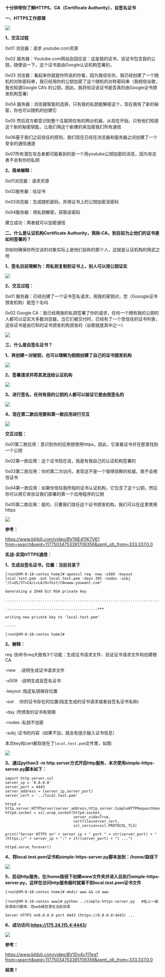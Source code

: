﻿﻿﻿﻿**十分钟带你了解HTTPS、CA（Certificate Authority）、自签名证书**

**一、HTTPS工作原理**

![](img/Aspose.Words.a56788f4-7be5-4dd6-b76e-74224c3c737a.001.png)

**1、交互过程**

0x01 浏览器：请求 youtube.com资源

0x02 服务器：Youtube.com网站会回应说：这是我的证书，该证书包含我的公钥，随便说一下，这个证书是由Google认证机构签署的，

0x03 浏览器：看起来你就是你所说的你看，因为我信任你，我已经创建了一个随机的对称密码串，我已经用你的公钥加密了这个随机的对称密码串（我相信谷歌，我也知道Google CA’s 的公钥，因此，我将验证该证书是否真的由Google证书颁发机构签署）

0x04 服务器：浏览器智能的选择，只有我的私钥能解密这个，现在我有了新的秘密，你也可以随机的创建它

0x05 然后双方都意识到整个互联网仅有的两台机器，从现在开始，只有他们知道这个新的秘密钥匙，让我们用这个新建的来加密我们所有通信

0x06基于我们之前信任的原则，我们现在已经在浏览器和服务器之间创建了一个安全的通信通道

0x07所有潜在攻击者都可能看到的是一个用youtube公钥加密的消息，因为攻击者不会有你的私钥



**2、简单解释：**

0x01浏览器：请求资源

0x02服务器：给证书

0x03浏览器：生成随机密码，并用证书上的公钥加密该密码

0x04服务器：用私钥解密，获取该密码

建立成功：两者就可以加密通信



**二、什么是认证机构Certificate Authority，简称:CA，到目前为止他们的证书是如何签署的？**

你如何确保你所交谈的对象实际上是他们自称的那个人，这就是认证机构的用武之地



**1、签名目前理解为：将私钥复制到证书上，别人可以用公钥证实**

![](img/Aspose.Words.a56788f4-7be5-4dd6-b76e-74224c3c737a.002.png)



**2、交互过程：**

0x01 服务器：已经创建了一个证书签名请求，用我的密钥对，您（Gooogle证书颁发机构）能签个名吗

0x02 Google CA：我已经用我的私钥签署了你的请求，任何一个拥有我的公钥的人都可以证实大多数浏览器，当它们被交付时，已经有了一个受信任的证书列表，这些证书是由已知的证书颁发机构颁发的（谷歌就是其中之一）

![](img/Aspose.Words.a56788f4-7be5-4dd6-b76e-74224c3c737a.003.png)



**三、什么是自签名证书？**

**1、再创建一对秘钥，也可以理解为刚刚创建了自己的证书颁发机构**

![](img/Aspose.Words.a56788f4-7be5-4dd6-b76e-74224c3c737a.004.png)




**2、签署请求并将其发送给认证机构**

![](img/Aspose.Words.a56788f4-7be5-4dd6-b76e-74224c3c737a.005.png)



**3、进行签名，任何有我的公钥的人都可以验证它是由我签名的**

![](img/Aspose.Words.a56788f4-7be5-4dd6-b76e-74224c3c737a.006.png)




**4、现在第二款应用要和第一款应用进行交互**

![](img/Aspose.Words.a56788f4-7be5-4dd6-b76e-74224c3c737a.007.png)

**交互过程：**

0x01第二款应用：意识到你的应用想使用https，因此，它查看证书并在那里找到一个公钥

0x02第一款应用：这个证书现在说，我是有我自己的认证机构签署的

0x03第二款应用：你的第二次访问，发现这不是一个值得信赖的权威，我不会相信证书

0x04第一款应用：如果你信任我所指的证书认证机构，它包含了这个公钥，然后你可以用它来验证我们部署的第一个应用程序的公钥

0x05第二款应用：是的，只要我们信任这个证书颁发机构，我们可以在这里使用https

![](img/Aspose.Words.a56788f4-7be5-4dd6-b76e-74224c3c737a.008.png)



**参考：**

<https://www.bilibili.com/video/BV1NE411K7V6?from=search&seid=11775034753391709356&spm\_id\_from=333.337.0.0>



**实战-实现HTTPS通信：**

**1、生成自签名证书，位置：当前目录下**

    [root@VM-0-10-centos home]# openssl req -new -x509 -keyout local.test.pem -out local.test.pem -days 365 -nodes -subj "/C=US/ST=CA/L=LA/O=Test/CN=www.youwant.com"
    
    Generating a 2048 bit RSA private key
    
    ........................................................................+++
    
    ..........................................+++
    
    writing new private key to 'local.test.pem'
    
    -----
    
    [root@VM-0-10-centos home]# 



**2、解释：**

req      :伪命令req大致有3个功能：生成证书请求文件、验证证书请求文件和创建根CA

-new    :说明生成证书请求文件

-x509   :说明生成自签名证书

-keyout  :指定私钥保存位置

-out    :你的证书存在的位置(指定生成的证书请求或者自签名证书名称)

-day   :所颁发的证书有效期

-nodes  :私钥不加密

-subj  :证书的内容（如果不加，就会有提示输入证书信息）

本次key和cert都存放在了```local.test.pem```文件里，如图:

![](img/Aspose.Words.a56788f4-7be5-4dd6-b76e-74224c3c737a.009.png)



**3、通过python3 -m http.server方式开启http服务，本次使用simple-https-server.py脚本如下：**

    import http.server,ssl
    server_ip = '0.0.0.0'
    server_port = 4443
    server_address = (server_ip,server_port)
    server_cert = '../local.test.pem'
    
    httpd = http.server.HTTPServer(server_address,http.server.SimpleHTTPRequestHandler)
    httpd.socket = ssl.wrap_socket(httpd.socket,
                                   server_side=True,
                                   certfile=server_cert,
                                   ssl_version=ssl.PROTOCOL_TLS)
    
    print("Server HTTPS on" + server_ip + " port " + str(server_port) + " (https://" + server_ip + ":" + str(server_port) + ") ...")
    
    httpd.serve_forever()



**4、将local.test.pem证书和simple-https-server.py脚本放到：/home/路径下**

![](img/Aspose.Words.a56788f4-7be5-4dd6-b76e-74224c3c737a.010.png)



**5、启动http服务，在/home路径下创建www文件夹并进入且执行simple-https-server.py，这样在访问http服务器时就看不到local.test.pem证书文件**

    [root@VM-0-10-centos home]# mkdir www && cd www
    
    [root@VM-0-10-centos www]# python ../simple-https-server.py   #在上一级目录执行脚本，但web根目录在当前目录
    
    Server HTTPS on0.0.0.0 port 4443 (https://0.0.0.0:4443) ...



**6、成功访问:https://175.24.115.4:4443/**

![](img/image-20210916210154586.png)

**参考：**

<https://www.bilibili.com/video/BV1Dy4y117eg?from=search&seid=11775034753391709356&spm\_id\_from=333.337.0.0>



**结束！**

